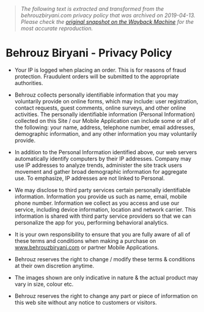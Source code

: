 > *The following text is extracted and transformed from the behrouzbiryani.com privacy policy that was archived on 2019-04-13. Please check the [original snapshot on the Wayback Machine](https://web.archive.org/web/20190413020551id_/https%3A//www.behrouzbiryani.com/privacy) for the most accurate reproduction.*

# Behrouz Biryani - Privacy Policy

  * Your IP is logged when placing an order. This is for reasons of fraud protection. Fraudulent orders will be submitted to the appropriate authorities.
  * Behrouz collects personally identifiable information that you may voluntarily provide on online forms, which may include: user registration, contact requests, guest comments, online surveys, and other online activities. The personally identifiable information (Personal Information) collected on this Site / our Mobile Application can include some or all of the following: your name, address, telephone number, email addresses, demographic information, and any other information you may voluntarily provide.
  * In addition to the Personal Information identified above, our web servers automatically identify computers by their IP addresses. Company may use IP addresses to analyze trends, administer the site track users movement and gather broad demographic information for aggregate use. To emphasize, IP addresses are not linked to Personal.
  * We may disclose to third party services certain personally identifiable information. Information you provide us such as name, email, mobile phone number. Information we collect as you access and use our service, including device information, location and network carrier. This information is shared with third party service providers so that we can personalize the app for you, performing behavioral analytics.


  * It is your own responsibility to ensure that you are fully aware of all of these terms and conditions when making a purchase on www.behrouzbiryani.com or partner Mobile Applications.
  * Behrouz reserves the right to change / modify these terms & conditions at their own discretion anytime.
  * The images shown are only indicative in nature & the actual product may vary in size, colour etc.
  * Behrouz reserves the right to change any part or piece of information on this web site without any notice to customers or visitors.


